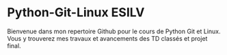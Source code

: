 # Python-Git-Linux ESILV

Bienvenue dans mon repertoire Github pour le cours de Python Git et Linux.
Vous y trouverez mes travaux et avancements des TD classés et projet final. 

